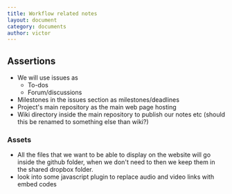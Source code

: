 ```yaml
---
title: Workflow related notes
layout: document  
category: documents  
author: victor
---
```


## Assertions

* We will use issues as
	* To-dos
    * Forum/discussions
* Milestones in the issues section as milestones/deadlines
* Project's main repository as the main web page hosting
* Wiki directory inside the main repository to publish our notes etc (should this be renamed to something else than wiki?)

### Assets

* All the files that we want to be able to display on the website will go inside the github folder, when we don't need to then we keep them in the shared dropbox folder.
* look into some javascript plugin to replace audio and video links with embed codes
